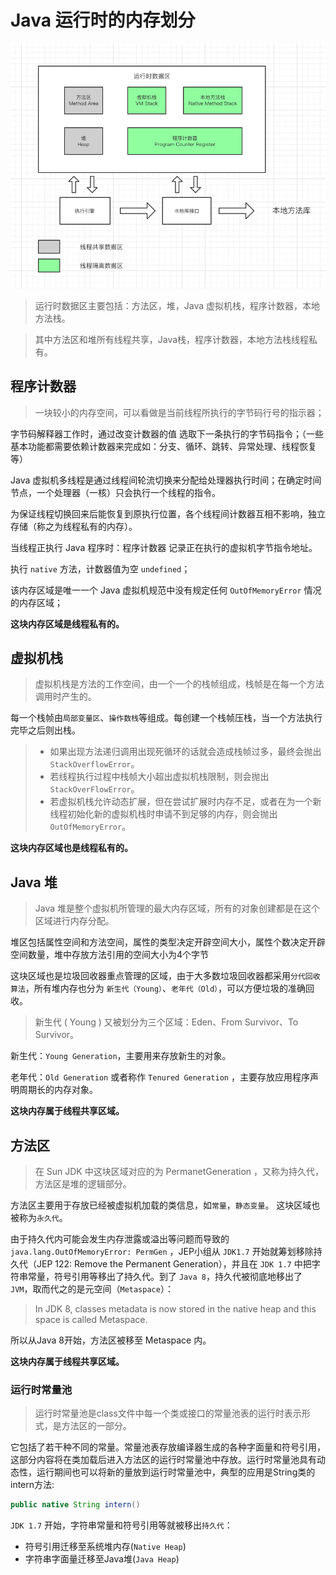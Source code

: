# Java 运行时的内存划分
![Java 运行时的内存划分图](../../static/base/memoryModel_01)

>运行时数据区主要包括：方法区，堆，Java 虚拟机栈，程序计数器，本地方法栈。

>其中方法区和堆所有线程共享，Java栈，程序计数器，本地方法栈线程私有。

## 程序计数器

>一块较小的内存空间，可以看做是当前线程所执行的字节码行号的指示器；

字节码解释器工作时，通过改变计数器的值 选取下一条执行的字节码指令；（一些基本功能都需要依赖计数器来完成如：分支、循环、跳转、异常处理、线程恢复等）

Java 虚拟机多线程是通过线程间轮流切换来分配给处理器执行时间；在确定时间节点，一个处理器（一核）只会执行一个线程的指令。
   
为保证线程切换回来后能恢复到原执行位置，各个线程间计数器互相不影响，独立存储（称之为线程私有的内存）。

当线程正执行 Java 程序时：程序计数器 记录正在执行的虚拟机字节指令地址。
   
执行 `native` 方法，计数器值为空 `undefined`；

该内存区域是唯一一个 Java 虚拟机规范中没有规定任何 `OutOfMemoryError` 情况的内存区域；

**这块内存区域是线程私有的。**

## 虚拟机栈
>虚拟机栈是方法的工作空间，由一个一个的栈帧组成，栈帧是在每一个方法调用时产生的。

每一个栈帧由`局部变量区`、`操作数栈`等组成。每创建一个栈帧压栈，当一个方法执行完毕之后则出栈。

> - 如果出现方法递归调用出现死循环的话就会造成栈帧过多，最终会抛出 `StackOverflowError`。
> - 若线程执行过程中栈帧大小超出虚拟机栈限制，则会抛出 `StackOverFlowError`。
> - 若虚拟机栈允许动态扩展，但在尝试扩展时内存不足，或者在为一个新线程初始化新的虚拟机栈时申请不到足够的内存，则会抛出
 `OutOfMemoryError`。
 
**这块内存区域也是线程私有的。**

## Java 堆
>Java 堆是整个虚拟机所管理的最大内存区域，所有的对象创建都是在这个区域进行内存分配。
    
堆区包括属性空间和方法空间，属性的类型决定开辟空间大小，属性个数决定开辟空间数量，堆中存放方法引用的空间大小为4个字节

这块区域也是垃圾回收器重点管理的区域，由于大多数垃圾回收器都采用`分代回收算法`，所有堆内存也分为 `新生代（Young）`、`老年代（Old）`，可以方便垃圾的准确回收。

>新生代 ( Young ) 又被划分为三个区域：Eden、From Survivor、To Survivor。 

新生代：`Young Generation`，主要用来存放新生的对象。 

老年代：`Old Generation` 或者称作 `Tenured Generation` ，主要存放应用程序声明周期长的内存对象。

**这块内存属于线程共享区域。**

## 方法区

>在 Sun JDK 中这块区域对应的为 PermanetGeneration ，又称为持久代，方法区是堆的逻辑部分。
    
方法区主要用于存放已经被虚拟机加载的类信息，如`常量`，`静态变量`。
这块区域也被称为`永久代`。

由于持久代内可能会发生内存泄露或溢出等问题而导致的 `java.lang.OutOfMemoryError: PermGen` ，JEP小组从 `JDK1.7` 开始就筹划移除持久代（JEP 122: Remove the Permanent Generation），并且在 `JDK 1.7` 中把字符串常量，符号引用等移出了持久代。到了 `Java 8`，持久代被彻底地移出了 `JVM`，取而代之的是元空间（`Metaspace`）：

>In JDK 8, classes metadata is now stored in the native heap and this space is called Metaspace.

所以从Java 8开始，方法区被移至 Metaspace 内。

**这块内存属于线程共享区域。**

### 运行时常量池

>运行时常量池是class文件中每一个类或接口的常量池表的运行时表示形式，是方法区的一部分。

它包括了若干种不同的常量。常量池表存放编译器生成的各种字面量和符号引用，这部分内容将在类加载后进入方法区的运行时常量池中存放。运行时常量池具有动态性，运行期间也可以将新的量放到运行时常量池中，典型的应用是String类的intern方法:

``` java
public native String intern()
```

`JDK 1.7` 开始，字符串常量和符号引用等就被移出`持久代`：

- 符号引用迁移至系统堆内存(`Native Heap`)
- 字符串字面量迁移至Java堆(`Java Heap`)
